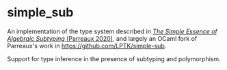 # simple_sub

An implementation of the type system described in [_The Simple Essence of Algebraic Subtyping_ (Parreaux 2020)](https://lptk.github.io/files/%5Bv1.8%5D%20simple-essence-algebraic-subtyping.pdf),
and largely an OCaml fork of Parreaux's work in https://github.com/LPTK/simple-sub.

Support for type inference in the presence of subtyping and polymorphism.

